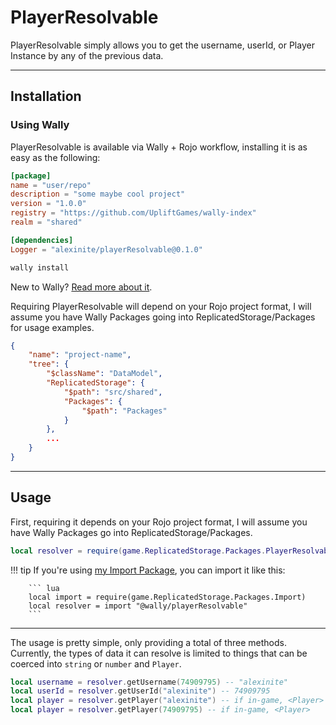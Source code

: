 # PlayerResolvable

PlayerResolvable simply allows you to get the username, userId, or Player Instance by any of the previous data.

-----

## Installation

### Using Wally

PlayerResolvable is available via Wally + Rojo workflow, installing it is as easy as the following:

``` toml title="wally.toml" hl_lines="9"
[package]
name = "user/repo"
description = "some maybe cool project"
version = "1.0.0"
registry = "https://github.com/UpliftGames/wally-index"
realm = "shared"

[dependencies]
Logger = "alexinite/playerResolvable@0.1.0"
```

``` ps1
wally install
```

New to Wally? [Read more about it](https://wally.run/).

Requiring PlayerResolvable will depend on your Rojo project format, I will assume you have Wally Packages going into ReplicatedStorage/Packages for usage examples.

``` json title="default.project.json" hl_lines="7 8 9"
{
    "name": "project-name",
    "tree": {
        "$className": "DataModel",
        "ReplicatedStorage": {
            "$path": "src/shared",
            "Packages": {
                "$path": "Packages"
            }
        },
        ...
    }
}
```

-----

## Usage

First, requiring it depends on your Rojo project format, I will assume you have Wally Packages go into ReplicatedStorage/Packages.

``` lua
local resolver = require(game.ReplicatedStorage.Packages.PlayerResolvable)
```

!!! tip
        If you're using [my Import Package](../import/), you can import it like this:

        ``` lua
        local import = require(game.ReplicatedStorage.Packages.Import)
        local resolver = import "@wally/playerResolvable"
        ```

-----

The usage is pretty simple, only providing a total of three methods. Currently, the types of data it can resolve is limited to things that can be coerced into `string` or `number` and `Player`.

``` lua linenums="1"
local username = resolver.getUsername(74909795) -- "alexinite"
local userId = resolver.getUserId("alexinite") -- 74909795
local player = resolver.getPlayer("alexinite") -- if in-game, <Player>
local player = resolver.getPlayer(74909795) -- if in-game, <Player>
```